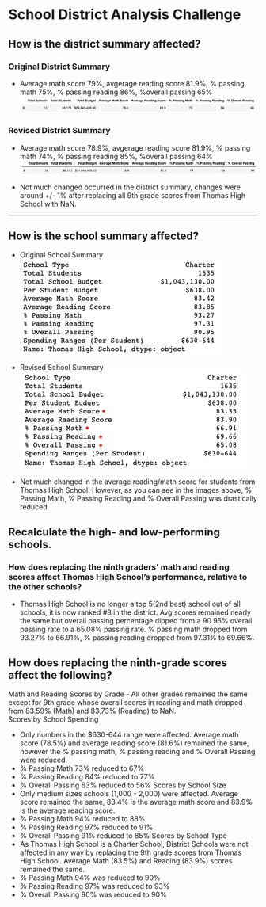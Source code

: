 # School District Analysis Challenge

## How is the district summary affected?


### Original District Summary 
- Average math score 79%, avgerage reading score 81.9%, % passing math 75%, % passing reading 86%, %overall passing 65%
![OG_DistrictSummary](https://github.com/vrod237/School_District_Analysis/blob/master/OriginalDistrictSummary.png)

### Revised District Summary 
- Average math score 78.9%, avgerage reading score 81.9%, % passing math 74%, % passing reading 85%, %overall passing 64%
![Revised_District_Summary](https://github.com/vrod237/School_District_Analysis/blob/master/RevisedDistrictSummary.png)

- Not much changed occurred in the district summary, changes were around +/- 1% after replacing all 9th grade scores from Thomas High School with NaN.
---

## How is the school summary affected?
- Original School Summary
![OG_School_Summary](https://github.com/vrod237/School_District_Analysis/blob/master/OriginalSchoolSummary.png)
- Revised School Summary
![Revised_School_Summary](https://github.com/vrod237/School_District_Analysis/blob/master/RevisedSchoolSummary.png)
    
- Not much changed in the average reading/math score for students from Thomas High School. However, as you can see in the images above, % Passing Math, % Passing Reading and % Overall Passing was drastically reduced.

## Recalculate the high- and low-performing schools.   
### How does replacing the ninth graders’ math and reading scores affect Thomas High School’s performance, relative to the other schools?

- Thomas High School is no longer a top 5(2nd best) school out of all schools, it is now ranked #8 in the district. Avg scores remained nearly the same but overall passing percentage dipped from a 90.95% overall passing rate to a 65.08% passing rate. % passing math dropped from 93.27% to 66.91%, % passing reading dropped from 97.31% to 69.66%.

## How does replacing the ninth-grade scores affect the following?
Math and Reading Scores by Grade 
    - All other grades remained the same except for 9th grade whose overall scores in reading and math dropped from 83.59% (Math) and 83.73% (Reading) to NaN.  
Scores by School Spending 
- Only numbers in the $630-644 range were affected. Average math score (78.5%) and average reading score (81.6%) remained the same, however the % passing math, % passing reading and % Overall Passing were reduced.
- % Passing Math 73% reduced to 67%
- % Passing Reading 84% reduced to 77%
- % Overall Passing 63% reduced to 56%
Scores by School Size
- Only medium sizes schools (1,000 - 2,000) were affected. Average score remained the same, 83.4% is the average math score and 83.9% is the average reading score.
- % Passing Math 94% reduced to 88%
- % Passing Reading 97% reduced to 91%
- % Overall Passing 91% reduced to 85%
Scores by School Type
- As Thomas High School is a Charter School, District Schools were not affected in any way by replacing the 9th grade scores from Thomas High School. Average Math (83.5%) and Reading (83.9%) scores remained the same.
- % Passing Math 94% was reduced to 90%
- % Passing Reading 97% was reduced to 93%
- % Overall Passing 90% was reduced to 90%
